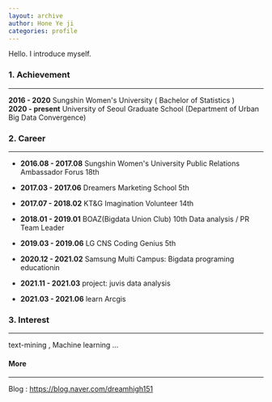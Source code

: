 ```yaml
---
layout: archive
author: Hone Ye ji
categories: profile
---
```

Hello. I introduce myself.


### 1. Achievement
-------------
**2016 - 2020**      Sungshin Women's University ( Bachelor of Statistics )  
**2020 - present**   University of Seoul Graduate School (Department of Urban Big Data Convergence) 


### 2. Career
------------
* **2016.08 - 2017.08**   Sungshin Women's University Public Relations Ambassador Forus 18th   
* **2017.03 - 2017.06**   Dreamers Marketing School 5th  
* **2017.07 - 2018.02**   KT&G Imagination Volunteer 14th  
* **2018.01 - 2019.01**   BOAZ(Bigdata Union Club) 10th  Data analysis  / PR Team Leader  
* **2019.03 - 2019.06**   LG CNS Coding Genius 5th  
* **2020.12 - 2021.02**   Samsung Multi Campus: Bigdata programing educationin  

* **2021.11 - 2021.03**   project: juvis data analysis     
* **2021.03 - 2021.06**   learn Arcgis  
  
  
### 3. Interest
-----------
text-mining , Machine learning ...


#### More 
----
Blog : <https://blog.naver.com/dreamhigh151>
